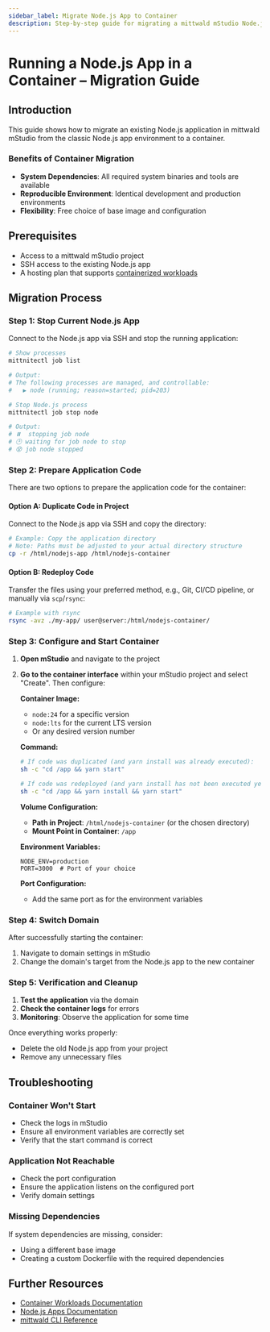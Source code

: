 ```yaml
---
sidebar_label: Migrate Node.js App to Container
description: Step-by-step guide for migrating a mittwald mStudio Node.js app to a container
---
```


# Running a Node.js App in a Container – Migration Guide

## Introduction

This guide shows how to migrate an existing Node.js application in mittwald mStudio from the classic Node.js app environment to a container.

### Benefits of Container Migration

- **System Dependencies**: All required system binaries and tools are available
- **Reproducible Environment**: Identical development and production environments
- **Flexibility**: Free choice of base image and configuration

## Prerequisites

- Access to a mittwald mStudio project
- SSH access to the existing Node.js app
- A hosting plan that supports [containerized workloads](/docs/v2/platform/workloads/containers)

## Migration Process

### Step 1: Stop Current Node.js App

Connect to the Node.js app via SSH and stop the running application:

```bash
# Show processes
mittnitectl job list

# Output:
# The following processes are managed, and controllable:
#   ▶︎ node (running; reason=started; pid=203)

# Stop Node.js process
mittnitectl job stop node

# Output:
# ⏸️  stopping job node
# 🕑 waiting for job node to stop
# 😵 job node stopped
```

### Step 2: Prepare Application Code

There are two options to prepare the application code for the container:

#### Option A: Duplicate Code in Project

Connect to the Node.js app via SSH and copy the directory:

```bash
# Example: Copy the application directory
# Note: Paths must be adjusted to your actual directory structure
cp -r /html/nodejs-app /html/nodejs-container
```

#### Option B: Redeploy Code

Transfer the files using your preferred method, e.g., Git, CI/CD pipeline, or manually via `scp`/`rsync`:

```bash
# Example with rsync
rsync -avz ./my-app/ user@server:/html/nodejs-container/
```

### Step 3: Configure and Start Container

1. **Open mStudio** and navigate to the project

2. **Go to the container interface** within your mStudio project and select "Create". Then configure:

   **Container Image:**
   - `node:24` for a specific version
   - `node:lts` for the current LTS version
   - Or any desired version number

   **Command:**
   ```bash
   # If code was duplicated (and yarn install was already executed):
   sh -c "cd /app && yarn start"
   
   # If code was redeployed (and yarn install has not been executed yet):
   sh -c "cd /app && yarn install && yarn start"
   ```

   **Volume Configuration:**
   - **Path in Project**: `/html/nodejs-container` (or the chosen directory)
   - **Mount Point in Container**: `/app`

   **Environment Variables:**
   ```env
   NODE_ENV=production
   PORT=3000  # Port of your choice
   ```

   **Port Configuration:**
   - Add the same port as for the environment variables

### Step 4: Switch Domain

After successfully starting the container:

1. Navigate to domain settings in mStudio
2. Change the domain's target from the Node.js app to the new container

### Step 5: Verification and Cleanup

1. **Test the application** via the domain
2. **Check the container logs** for errors
3. **Monitoring**: Observe the application for some time

Once everything works properly:
- Delete the old Node.js app from your project
- Remove any unnecessary files

## Troubleshooting

### Container Won't Start

- Check the logs in mStudio
- Ensure all environment variables are correctly set
- Verify that the start command is correct

### Application Not Reachable

- Check the port configuration
- Ensure the application listens on the configured port
- Verify domain settings

### Missing Dependencies

If system dependencies are missing, consider:
- Using a different base image
- Creating a custom Dockerfile with the required dependencies

## Further Resources

- [Container Workloads Documentation](/docs/v2/platform/workloads/containers)
- [Node.js Apps Documentation](/docs/v2/platform/workloads/nodejs)
- [mittwald CLI Reference](/docs/v2/cli/reference/container)